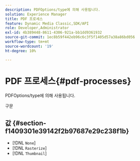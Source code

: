```yaml
---
description: PDFOptions/type에 의해 사용됩니다.
solution: Experience Manager
title: PDF 프로세스
feature: Dynamic Media Classic,SDK/API
role: Developer,Administrator
exl-id: 4b389448-8611-4306-921a-bb1dd9361932
source-git-commit: 1ec8b59f442eb96c6c3f5f1405d57a38a86bd056
workflow-type: tm+mt
source-wordcount: '19'
ht-degree: 10%

---
```


# PDF 프로세스{#pdf-processes}

PDFOptions/type에 의해 사용됩니다.

구문

## 값 {#section-f1409301e39142f2b97687e29c238f1b}

* [!DNL `None`]
* [!DNL `Rasterize`]
* [!DNL `Thumbnail`]
